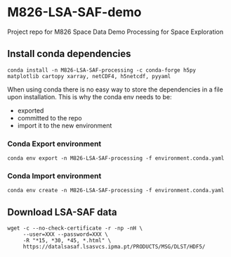 # M826-LSA-SAF-demo
Project repo for M826 Space Data Demo Processing for Space Exploration

## Install conda dependencies ##


````
conda install -n M826-LSA-SAF-processing -c conda-forge h5py matplotlib cartopy xarray, netCDF4, h5netcdf, pyyaml
````

When using conda there is no easy way to store the dependencies in a file upon installation. This is why the conda env needs to be:
- exported
- committed to the repo
- import it to the new environment 

### Conda Export environment
````
conda env export -n M826-LSA-SAF-processing -f environment.conda.yaml
````

### Conda Import environment
````
conda env create -n M826-LSA-SAF-processing -f environment.conda.yaml
````


## Download LSA-SAF data
````
wget -c --no-check-certificate -r -np -nH \
     --user=XXX --password=XXX \
     -R "*15, *30, *45, *.html" \
     https://datalsasaf.lsasvcs.ipma.pt/PRODUCTS/MSG/DLST/HDF5/

````
